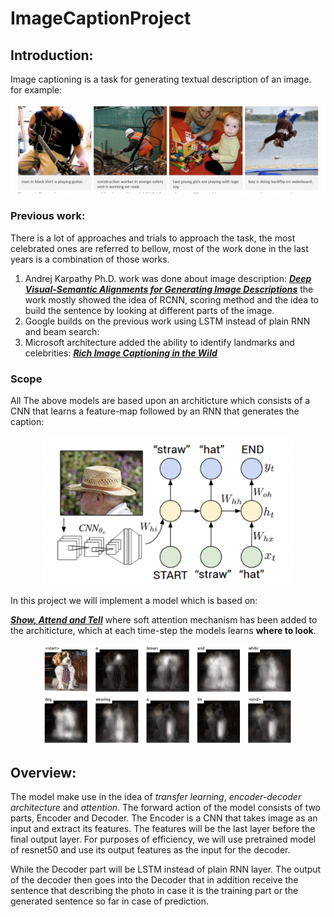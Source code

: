 # ImageCaptionProject

## Introduction:
Image captioning is a task for generating textual description of an image. for example:
<p align="center">
  <img src="./imgs_for_readme/examples.png" width="600"/>
</p>

### Previous work:  
There is a lot of approaches and trials to approach the task, the most celebrated ones are referred to bellow, most of the work done in the last years is a combination of those works.
1.	Andrej Karpathy Ph.D. work was done about image description:
[***Deep Visual-Semantic Alignments for Generating Image Descriptions***](https://cs.stanford.edu/people/karpathy/cvpr2015.pdf)
the work mostly showed the idea of RCNN, scoring method and the idea to build the sentence by looking at different parts of the image.
2.	Google builds on the previous work using LSTM instead of plain RNN and beam search:
3.	Microsoft architecture added the ability to identify landmarks and celebrities:
[***Rich Image Captioning in the Wild***](https://www.microsoft.com/en-us/research/wp-content/uploads/2016/06/ImageCaptionInWild-1.pdf)

### Scope
All The above models are based upon an architicture which consists of a CNN that learns a feature-map followed by an RNN that generates the caption:
<p align="center">
  <img src="./imgs_for_readme/Arch_init.png" width="400"/>
</p>
In this project we will implement a model which is based on: 

[***Show, Attend and Tell***](https://arxiv.org/pdf/1502.03044.pdf)
where soft attention mechanism has been added to the architicture, which at each time-step the models learns **where to look**. 
<p align="center">
  <img src="./imgs_for_readme/dogtie.png" width="400"/>
</p>



## Overview:
The model make use in the idea of *transfer learning*, *encoder-decoder architecture* and *attention*.
The forward action of the model consists of two parts, Encoder and Decoder.
The Encoder is a CNN that takes image as an input and extract its features. The features will be the last layer before the final output layer.
For purposes of efficiency, we will use pretrained model of resnet50 and use its output features as the input for the decoder. 

While the Decoder part will be LSTM instead of plain RNN layer.
The output of the decoder then goes into the Decoder that in addition receive the sentence that describing the photo in case it is the training part or the generated sentence so far in case of prediction.

